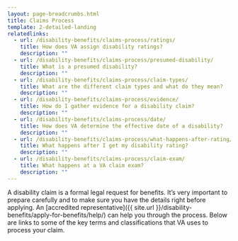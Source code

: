 ```yaml
---
layout: page-breadcrumbs.html
title: Claims Process
template: 2-detailed-landing
relatedlinks:
  - url: /disability-benefits/claims-process/ratings/
    title: How does VA assign disability ratings?
    description: ""
  - url: /disability-benefits/claims-process/presumed-disability/
    title: What is a presumed disability?
    description: ""
  - url: /disability-benefits/claims-process/claim-types/
    title: What are the different claim types and what do they mean?
    description: ""
  - url: /disability-benefits/claims-process/evidence/
    title: How do I gather evidence for a disability claim?
    description: ""
  - url: /disability-benefits/claims-process/date/
    title: How does VA determine the effective date of a disability?
    description: ""
  - url: /disability-benefits/claims-process/what-happens-after-rating/
    title: What happens after I get my disability rating?
    description: ""  
  - url: /disability-benefits/claims-process/claim-exam/
    title: What happens at a VA claim exam?
    description: ""    
---
```


A disability claim is a formal legal request for benefits. It’s very important to prepare carefully and to make sure you have the details right before applying. An [accredited representative]({{ site.url }}/disability-benefits/apply-for-benefits/help/) can help you through the process. Below are links to some of the key terms and classifications that VA uses to process your claim.
